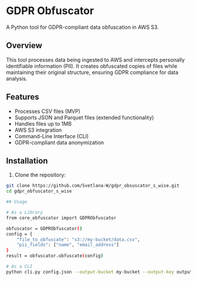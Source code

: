 # GDPR Obfuscator

A Python tool for GDPR-compliant data obfuscation in AWS S3.

## Overview

This tool processes data being ingested to AWS and intercepts personally identifiable information (PII). 
It creates obfuscated copies of files while maintaining their original structure, ensuring GDPR compliance for data analysis.

## Features

- Processes CSV files (MVP)
- Supports JSON and Parquet files (extended functionality)
- Handles files up to 1MB
- AWS S3 integration
- Command-Line Interface (CLI)
- GDPR-compliant data anonymization

## Installation

1. Clone the repository:
```bash
git clone https://github.com/Svetlana-W/gdpr_obsuscator_s_wise.git
cd gdpr_obfuscator_s_wise

## Usage

# As a Library
from core_obfuscator import GDPRObfuscator

obfuscator = GDPRObfuscator()
config = {
    "file_to_obfuscate": "s3://my-bucket/data.csv",
    "pii_fields": ["name", "email_address"]
}
result = obfuscator.obfuscate(config)

# As a CLI
python cli.py config.json --output-bucket my-bucket --output-key output/data.csv


